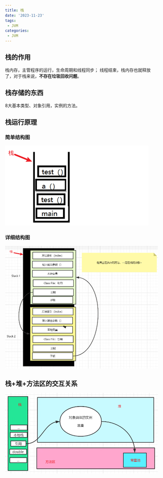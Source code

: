 ```yaml
---
title: 栈
date: '2023-11-23'
tags:
 - JVM
categories: 
 - JVM
---
```




## 栈的作用

栈内存，主管程序的运行，生命周期和线程同步；
线程结束，栈内存也就释放了，对于栈来说，**不存在垃圾回收问题**。

## 栈存储的东西

8大基本类型、对象引用，实例的方法。

## 栈运行原理

### 简单结构图

![img](3_栈.assets/kuangstudy6dbadc75-e9f6-42a0-909e-e571bc37e230.jpg)

### 详细结构图

![img](3_栈.assets/kuangstudya1f29d5c-99ea-46ff-954f-0de694823f69.jpg)

## 栈+堆+方法区的交互关系

![img](3_栈.assets/kuangstudy16832064-9e2c-4de9-8778-19c3d3b9a687.jpg)